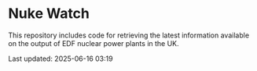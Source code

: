 # Nuke Watch

This repository includes code for retrieving the latest information available on the output of EDF nuclear power plants in the UK.

Last updated: 2025-06-16 03:19